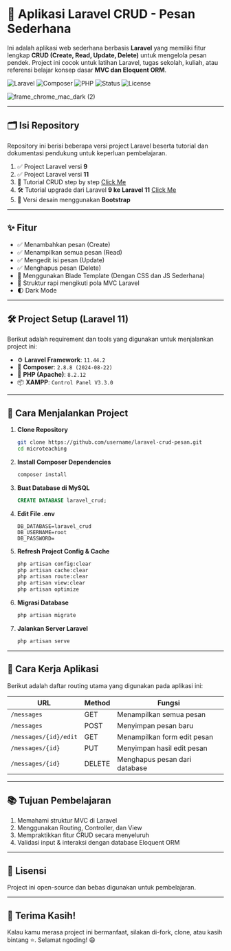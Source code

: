 # 💬 Aplikasi Laravel CRUD - Pesan Sederhana

Ini adalah aplikasi web sederhana berbasis **Laravel** yang memiliki fitur lengkap **CRUD (Create, Read, Update, Delete)** untuk mengelola pesan pendek.
Project ini cocok untuk latihan Laravel, tugas sekolah, kuliah, atau referensi belajar konsep dasar **MVC dan Eloquent ORM**.

![Laravel](https://img.shields.io/badge/Laravel-11.44.2-red?logo=laravel&logoColor=white)
![Composer](https://img.shields.io/badge/Composer-2.8.8-blue?logo=composer&logoColor=white)
![PHP](https://img.shields.io/badge/PHP-8.2.12-777bb3?logo=php&logoColor=white)
![Status](https://img.shields.io/badge/Project-Dalam%20Proses-yellow)
![License](https://img.shields.io/badge/License-MIT-lightgrey)

![frame_chrome_mac_dark (2)](https://github.com/user-attachments/assets/d7e36bd8-9aec-4ce0-b1b3-02fe4d7e7be1)

---

## 🗂️ Isi Repository

Repository ini berisi beberapa versi project Laravel beserta tutorial dan dokumentasi pendukung untuk keperluan pembelajaran.

1. ✅ Project Laravel versi **9**
2. ✅ Project Laravel versi **11**
3. 📘 Tutorial CRUD step by step [Click Me](https://www.notion.so/Step-by-Step-CRUD-Laravel-Sederhana-1d7aac2727998095ab00f21a1d90bf98)
4. 🛠️ Tutorial upgrade dari Laravel **9 ke Laravel 11** [Click Me](https://www.notion.so/Panduan-Upgrade-PHP-dan-Laravel-ke-Versi-11-Step-by-Step-1d7aac27279980c9a70bfcf2d438c9b7)
5. 🎨 Versi desain menggunakan **Bootstrap**

---

## ✨ Fitur

- ✅ Menambahkan pesan (Create)
- ✅ Menampilkan semua pesan (Read)
- ✅ Mengedit isi pesan (Update)
- ✅ Menghapus pesan (Delete)
- 🧠 Menggunakan Blade Template (Dengan CSS dan JS Sederhana)
- 🔧 Struktur rapi mengikuti pola MVC Laravel
- 🌓 Dark Mode

---

## 🛠 Project Setup (Laravel 11)

Berikut adalah requirement dan tools yang digunakan untuk menjalankan project ini:

- ⚙️ **Laravel Framework**: `11.44.2`
- 🧰 **Composer**: `2.8.8 (2024-08-22)`
- 🐘 **PHP (Apache)**: `8.2.12`
- 📦 **XAMPP**: `Control Panel V3.3.0`

---

## 🚀 Cara Menjalankan Project

1. **Clone Repository**
   ```bash
   git clone https://github.com/username/laravel-crud-pesan.git
   cd microteaching
   ```

2. **Install Composer Dependencies**
   ```bash
   composer install
   ```

3. **Buat Database di MySQL**
   ```sql
   CREATE DATABASE laravel_crud;
   ```

4. **Edit File .env**
   ```env
   DB_DATABASE=laravel_crud
   DB_USERNAME=root
   DB_PASSWORD=
   ```

5. **Refresh Project Config & Cache**
   ```bash
   php artisan config:clear
   php artisan cache:clear
   php artisan route:clear
   php artisan view:clear
   php artisan optimize
   ```

6. **Migrasi Database**
   ```bash
   php artisan migrate
   ```

7. **Jalankan Server Laravel**
   ```bash
   php artisan serve
   ```

---

## 🧠 Cara Kerja Aplikasi

Berikut adalah daftar routing utama yang digunakan pada aplikasi ini:

| **URL**                  | **Method** | **Fungsi**                          |
|--------------------------|------------|--------------------------------------|
| `/messages`              | GET        | Menampilkan semua pesan              |
| `/messages`              | POST       | Menyimpan pesan baru                 |
| `/messages/{id}/edit`    | GET        | Menampilkan form edit pesan          |
| `/messages/{id}`         | PUT        | Menyimpan hasil edit pesan           |
| `/messages/{id}`         | DELETE     | Menghapus pesan dari database        |

---

## 📚 Tujuan Pembelajaran

1. Memahami struktur MVC di Laravel
2. Menggunakan Routing, Controller, dan View
3. Mempraktikkan fitur CRUD secara menyeluruh
4. Validasi input & interaksi dengan database Eloquent ORM

---

## 📄 Lisensi

Project ini open-source dan bebas digunakan untuk pembelajaran.

---

## 🙌 Terima Kasih!

Kalau kamu merasa project ini bermanfaat, silakan di-fork, clone, atau kasih bintang ⭐.
Selamat ngoding! 😄


